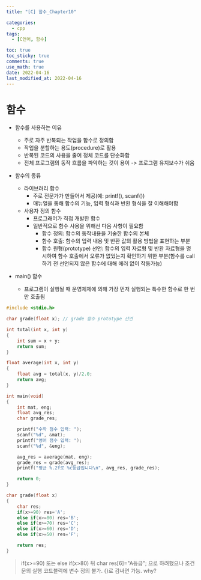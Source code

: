 ```yaml
---
title: "[C] 함수_Chapter10"

categories:
  - cpp
tags:
  - [C언어, 함수]

toc: true
toc_sticky: true
comments: true
use_math: true
date: 2022-04-16
last_modified_at: 2022-04-16
---
```


# 함수

- 함수를 사용하는 이유
    - 주로 자주 반복되는 작업을 함수로 정의함
    - 작업을 분할하는 용도(procedure)로 활용
    - 반복된 코드의 사용을 줄여 정체 코드를 단순화함
    - 전체 프로그램의 동작 흐름을 파악하는 것이 용이 -> 프로그램 유지보수가 쉬움

- 함수의 종류
    - 라이브러리 함수
        - 주로 전문가가 만들어서 제공(예: printf(), scanf())
        - 매뉴얼을 통해 함수의 기능, 입력 형식과 반환 형식을 잘 이해해야함
    - 사용자 정의 함수
        - 프로그래머가 직접 개발한 함수
        - 일반적으로 함수 사용을 위해선 다음 사항이 필요함
            - 함수 정의: 함수의 동작내용을 기술한 함수의 본체
            - 함수 호출: 함수의 입력 내용 및 반환 값의 활용 방법을 표현하는 부분
            - 함수 원형(prototype) 선언: 함수의 입력 자료형 및 반환 자료형을 명시하여 함수 호출에서 오류가 없었는지 확인하기 위한 부분(함수를 call하기 전 선언되지 않은 함수에 대해 에러 없이 작동가능)

- main() 함수
    - 프로그램이 실행될 때 운영체제에 의해 가장 먼저 실행되는 특수한 함수로 한 번만 호출됨


```c
#include <stdio.h>

char grade(float x); // grade 함수 prototype 선언

int total(int x, int y)
{
    int sum = x + y;
    return sum;
}

float average(int x, int y)
{
    float avg = total(x, y)/2.0;
    return avg;
}

int main(void)
{
    int mat, eng;
    float avg_res;
    char grade_res;

    printf("수학 점수 입력: ");
    scanf("%d", &mat);
    printf("영어 점수 입력: ");
    scanf("%d", &eng);

    avg_res = average(mat, eng);
    grade_res = grade(avg_res);
    printf("평균 %.2f로 %c등급입니다\n", avg_res, grade_res);

    return 0;
}

char grade(float x)
{
    char res;
    if(x>=90) res='A';
    else if(x>=80) res='B';
    else if(x>=70) res='C';
    else if(x>=60) res='D';
    else if(x>=50) res='F';

    return res;
}
```

> if(x>=90) 또는 else if(x>80) 뒤 char res[6]="A등급"; 으로 하려했으나 조건문의 실행 코드블럭에 변수 정의 불가. {}로 감싸면 가능. why?



